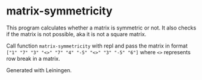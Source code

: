# matrix-symmetricity

This program calculates whether a matrix is symmetric or not. It also checks if the matrix is not possible, aka it is not a square matrix.

Call function `matrix-symmetricity` with repl and pass the matrix in format `["1" "7" "3" "<>" "7" "4" "-5" "<>" "3" "-5" "6"]` where `<>` represents row break in a matrix.

Generated with Leiningen.